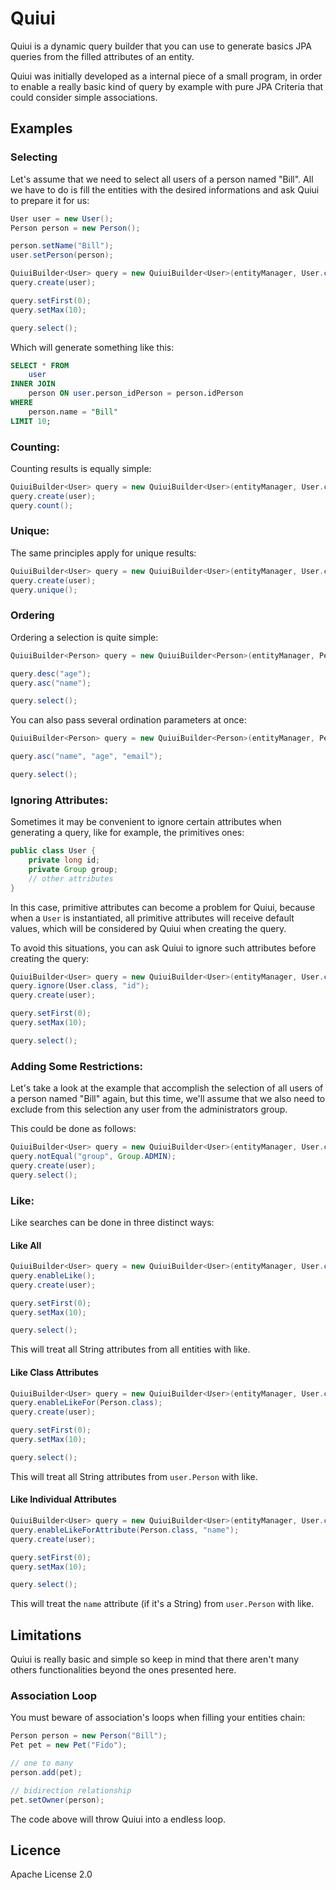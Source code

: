 # Quiui
Quiui is a dynamic query builder that you can use to generate basics JPA queries from the filled attributes of an entity.

Quiui was initially developed as a internal piece of a small program, in order to enable a really basic kind of query by example with pure JPA Criteria that could consider simple associations.

## Examples
### Selecting
Let's assume that we need to select all users of a person named "Bill". All we have to do is fill the entities with the desired informations and ask Quiui to prepare it for us:

```java
User user = new User();
Person person = new Person();

person.setName("Bill");
user.setPerson(person);

QuiuiBuilder<User> query = new QuiuiBuilder<User>(entityManager, User.class);
query.create(user);

query.setFirst(0);
query.setMax(10);

query.select();
```

Which will generate something like this:

```sql
SELECT * FROM 
	user 
INNER JOIN 
	person ON user.person_idPerson = person.idPerson 
WHERE 
	person.name = "Bill" 
LIMIT 10;
```

### Counting:
Counting results is equally simple:

```java
QuiuiBuilder<User> query = new QuiuiBuilder<User>(entityManager, User.class);
query.create(user);
query.count();
```

### Unique:
The same principles apply for unique results:

```java
QuiuiBuilder<User> query = new QuiuiBuilder<User>(entityManager, User.class);
query.create(user);
query.unique();
```

### Ordering
Ordering a selection is quite simple:

```java
QuiuiBuilder<Person> query = new QuiuiBuilder<Person>(entityManager, Person.class);

query.desc("age");
query.asc("name");

query.select();
```

You can also pass several ordination parameters at once:

```java
QuiuiBuilder<Person> query = new QuiuiBuilder<Person>(entityManager, Person.class);

query.asc("name", "age", "email");

query.select();
```

### Ignoring Attributes:
Sometimes it may be convenient to ignore certain attributes when generating a query, like for example, the primitives ones:

```java
public class User {
	private long id;
	private Group group;
	// other attributes
}
```

In this case, primitive attributes can become a problem for Quiui, because when a `User` is instantiated, all primitive attributes will receive default values, which will be considered by Quiui when creating the query.

To avoid this situations, you can ask Quiui to ignore such attributes before creating the query:

```java
QuiuiBuilder<User> query = new QuiuiBuilder<User>(entityManager, User.class);
query.ignore(User.class, "id");
query.create(user);

query.setFirst(0);
query.setMax(10);

query.select();
```

### Adding Some Restrictions:
Let's take a look at the example that accomplish the selection of all users of a person named "Bill" again, but this time, we'll assume that we also need to exclude from this selection any user from the administrators group.

This could be done as follows:

```java
QuiuiBuilder<User> query = new QuiuiBuilder<User>(entityManager, User.class);
query.notEqual("group", Group.ADMIN);
query.create(user);
query.select();
```

### Like:
Like searches can be done in three distinct ways:

#### Like All
```java
QuiuiBuilder<User> query = new QuiuiBuilder<User>(entityManager, User.class);
query.enableLike();
query.create(user);

query.setFirst(0);
query.setMax(10);

query.select();
```
This will treat all String attributes from all entities with like.

#### Like Class Attributes
```java
QuiuiBuilder<User> query = new QuiuiBuilder<User>(entityManager, User.class);
query.enableLikeFor(Person.class);
query.create(user);

query.setFirst(0);
query.setMax(10);

query.select();
```
This will treat all String attributes from `user.Person` with like.

#### Like Individual Attributes
```java
QuiuiBuilder<User> query = new QuiuiBuilder<User>(entityManager, User.class);
query.enableLikeForAttribute(Person.class, "name");
query.create(user);

query.setFirst(0);
query.setMax(10);

query.select();
```
This will treat the `name` attribute (if it's a String) from `user.Person` with like.

## Limitations
Quiui is really basic and simple so keep in mind that there aren't many others functionalities beyond the ones presented here.

### Association Loop
You must beware of association's loops when filling your entities chain:
```java
Person person = new Person("Bill");
Pet pet = new Pet("Fido");

// one to many
person.add(pet);

// bidirection relationship
pet.setOwner(person);
```
The code above will throw Quiui into a endless loop.

## Licence
Apache License 2.0
